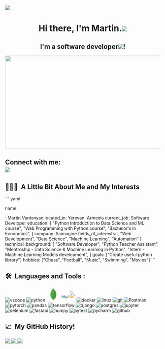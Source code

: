 <img src="https://capsule-render.vercel.app/api?type=waving&color=gradient&reversal=false&text=&height=150"/>

<h1 align="center">Hi there, I'm Martin.<img src="https://tenor.com/view/waving-hand-joypixels-hi-hello-hey-there-gif-17554626.gif" width=40></h1>

<h2 align="center">I'm a software developer<img src="https://tenor.com/view/laptop-computer-objects-joypixels-personal-computer-pc-gif-17449113.gif" width=40>!</h3>

<p align="center"><img src="https://tenor.com/view/coding-computer-coding-computer-hacking-hacker-gif-19990794.gif" width="600" height="300"></p>

<h2 align="left">Connect with me:<br>
<a href="https://www.linkedin.com/in/martin-vardanyan-6a5b1b1b1/"><img src="https://tenor.com/view/linkin-logo-gif-25661113.gif" width=40></a>
</h2>

<h2> 👨🏻‍💻 &nbsp;A Little Bit About Me and My Interests</h2>
```
yaml
<dl>name</dl>: Martin Vardanyan
located_in: Yerevan, Armenia
current_job: Software Developer
education: 
  [
    "Python Introduction to Data Science and ML course",
    "Web Programming with Python course",
    "Bachelor's in Economics",
  ]
company:  Scimagine
fields_of_interests:
  [
    "Web Development",
    "Data Science",
    "Machine Learning",
    "Automation"
  ]
technical_background:
  [
    "Software Developer",
    "Python Teacher Assistant",
    "Mentroship - Data Science & Machine Learning in Python",
    "Intern - Machine Learning Models development",
  ]
goals: ["Create useful python library"]
hobbies: ["Chess", "Football", "Music", "Swimming", "Movies"]
```

<h2>🛠 &nbsp;Languages and Tools :</h2>
<p align="left">
<img src="https://cdn.jsdelivr.net/gh/devicons/devicon/icons/vscode/vscode-original.svg" alt="vscode" width="45" height="45"/>
<img src="https://cdn.jsdelivr.net/gh/devicons/devicon/icons/python/python-original.svg" alt="python" width="45" height="45" />
<img src="https://raw.githubusercontent.com/devicons/devicon/master/icons/mongodb/mongodb-original.svg" alt="mongodb" width="45" height="45" />
<img src="https://raw.githubusercontent.com/devicons/devicon/master/icons/mysql/mysql-original-wordmark.svg" alt="mysql" width="45" height="45" />
<img src="https://cdn.jsdelivr.net/gh/devicons/devicon/icons/docker/docker-original.svg" alt="docker" width="45" height="45"/>
<img src="https://cdn.jsdelivr.net/gh/devicons/devicon/icons/linux/linux-original.svg" alt="linux" width="45" height="45"/>
<img src="https://cdn.jsdelivr.net/gh/devicons/devicon/icons/git/git-original.svg" alt="git" width="45" height="45"/>
<img src="https://www.vectorlogo.zone/logos/getpostman/getpostman-icon.svg" alt="Postman" width="40" height="40"/>
<img src="https://cdn.jsdelivr.net/gh/devicons/devicon/icons/pytorch/pytorch-original.svg" alt="pytorch" width="45" height="45" />
<img src="https://cdn.jsdelivr.net/gh/devicons/devicon/icons/pandas/pandas-original.svg" alt="pandas" width="45" height="45" />
<img src="https://cdn.jsdelivr.net/gh/devicons/devicon/icons/tensorflow/tensorflow-original.svg" alt="tensorflow" width="45" height="45" />
<img src="https://cdn.jsdelivr.net/gh/devicons/devicon/icons/django/django-plain.svg" alt="django" width="45" height="45" />
<img src="https://cdn.jsdelivr.net/gh/devicons/devicon/icons/postgresql/postgresql-original.svg" alt="postgres" width="45" height="45" />
<img src="https://cdn.jsdelivr.net/gh/devicons/devicon/icons/jupyter/jupyter-original-wordmark.svg" alt="jupyter" width="45" height="45" />
<img src="https://cdn.jsdelivr.net/gh/devicons/devicon/icons/selenium/selenium-original.svg" alt="selenium" width="45" height="45" />
<img src="https://cdn.jsdelivr.net/gh/devicons/devicon/icons/fastapi/fastapi-original-wordmark.svg" alt="fastapi" width="45" height="45" />
<img src="https://cdn.jsdelivr.net/gh/devicons/devicon/icons/numpy/numpy-original.svg" alt="numpy" width="45" height="45" />
<img src="https://cdn.jsdelivr.net/gh/devicons/devicon/icons/pytest/pytest-original-wordmark.svg" alt="pytest" width="45" height="45" />
<img src="https://cdn.jsdelivr.net/gh/devicons/devicon/icons/pycharm/pycharm-original.svg" alt="pycharm" width="45" height="45" />
<img src="https://cdn.jsdelivr.net/gh/devicons/devicon/icons/github/github-original.svg" alt="github" width="45" height="45" />

<h2> 📈 &nbsp;My GitHub History!</h2>
<a href="https://github.com/MartinVardanyan">
  <img height="180em" src="[![Anurag's GitHub stats](https://github-readme-stats.vercel.app/api?username=martinvardanyan&count_private=true&show_icons=true&theme=dark&title_color=FFA500&hide=stars)](https://github.com/anuraghazra/github-readme-stats)" />
  <img height="180em" src="[![GitHub Streak](http://github-readme-streak-stats.herokuapp.com?user=martinvardanyan&theme=dark&background=000000)](https://git.io/streak-stats)" />
  <img height="180em" src="[![Top Langs](https://github-readme-stats.vercel.app/api/top-langs/?username=martinvardanyan&layout=compact&theme=vision-friendly-dark)](https://github.com/anuraghazra/github-readme-stats)" />
</a>